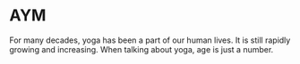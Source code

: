 # AYM
For many decades, yoga has been a part of our human lives. It is still rapidly growing and increasing. When talking about yoga, age is just a number. 
